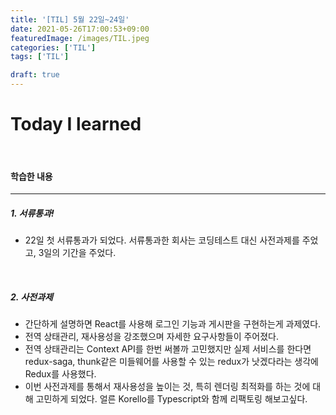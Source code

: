 ```yaml
---
title: '[TIL] 5월 22일~24일'
date: 2021-05-26T17:00:53+09:00
featuredImage: /images/TIL.jpeg
categories: ['TIL']
tags: ['TIL']

draft: true
---
```


# Today I learned

<br>

<!--more-->

#### 학습한 내용

---

##### 1. 서류통과!

- 22일 첫 서류통과가 되었다. 서류통과한 회사는 코딩테스트 대신 사전과제를 주었고, 3일의 기간을 주었다.

<br>

##### 2. 사전과제

- 간단하게 설명하면 React를 사용해 로그인 기능과 게시판을 구현하는게 과제였다.
- 전역 상태관리, 재사용성을 강조했으며 자세한 요구사항들이 주어졌다.
- 전역 상태관리는 Context API를 한번 써볼까 고민했지만 실제 서비스를 한다면 redux-saga, thunk같은 미들웨어를 사용할 수 있는 redux가 낫겠다라는 생각에 Redux를 사용했다.
- 이번 사전과제를 통해서 재사용성을 높이는 것, 특히 렌더링 최적화를 하는 것에 대해 고민하게 되었다. 얼른 Korello를 Typescript와 함께 리팩토링 해보고싶다.
